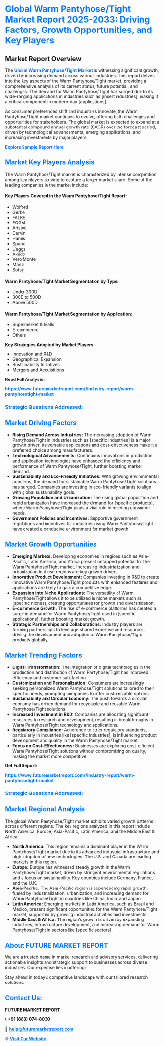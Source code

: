 <h1 style="color: #007BFF;">Global Warm Pantyhose/Tight Market Report 2025-2033: Driving Factors, Growth Opportunities, and Key Players</h1>

<section id="overview">
<h2>Market Report Overview</h2>
<p>The <a href="https://www.futuremarketreport.com//industry-report/warm-pantyhosetight-market" style="color: #007BFF; text-decoration: none;"><strong>Global Warm Pantyhose/Tight Market</strong></a> is witnessing significant growth, driven by increasing demand across various industries. This report delves into the key aspects of the Warm Pantyhose/Tight market, providing a comprehensive analysis of its current status, future potential, and challenges. The demand for Warm Pantyhose/Tight has surged due to its wide-ranging applications in industries such as [insert industries], making it a critical component in modern-day [applications].</p>
<p>As consumer preferences shift and industries innovate, the Warm Pantyhose/Tight market continues to evolve, offering both challenges and opportunities for stakeholders. The global market is expected to expand at a substantial compound annual growth rate (CAGR) over the forecast period, driven by technological advancements, emerging applications, and increasing investments by major players.</p>
</section>

<section id="overview">
<p><a href="https://www.futuremarketreport.com//request-sample/reportId=48299" style="color: #007BFF; text-decoration: none;"><strong>Explore Sample Report Here</strong></a></p>
</section>

<section id="key-players">
<h2 style="color: #007BFF;">Market Key Players Analysis</h2>
<p>The Warm Pantyhose/Tight market is characterized by intense competition among key players striving to capture a larger market share. Some of the leading companies in the market include:</p>
<h4>Key Players Covered in the Warm Pantyhose/Tight Report:</h4>
<ul><li>Wolford</li><li>Gerbe</li><li>FALKE</li><li>FOGAL</li><li>Aristoc</li><li>Cervin</li><li>Hanes</li><li>Spanx</li><li>L&#039;eggs</li><li>Akiido</li><li>Vero Monte</li><li>Manzi</li><li>Sofsy</li></ul>
<h4>Warm Pantyhose/Tight Market Segmentation by Type:</h4>
<ul><li>Under 300D</li><li>300D to 500D</li><li>Above 500D</li></ul>

<h4>Warm Pantyhose/Tight Market Segmentation by Application:</h4>
<ul><li>Supermerket &amp; Malls</li><li>E-commerce</li><li>Others</li></ul>
<p><strong>Key Strategies Adopted by Market Players:</strong></p>
<ul>
<li>Innovation and R&D</li>
<li>Geographical Expansion</li>
<li>Sustainability Initiatives</li>
<li>Mergers and Acquisitions</li>
</ul>
</section>

<section>
<p><strong>Read Full Analysis: </strong></p><a href="https://www.futuremarketreport.com//industry-report/warm-pantyhosetight-market" style="color: #007BFF; text-decoration: none;"><strong>https://www.futuremarketreport.com//industry-report/warm-pantyhosetight-market</strong></a>
<h3 style="color: #007BFF;">Strategic Questions Addressed:</h3>
</section>

<section id="driving-factors">
<h2 style="color: #007BFF;">Market Driving Factors</h2>
<ul>
<li><strong>Rising Demand Across Industries:</strong> The increasing adoption of Warm Pantyhose/Tight in industries such as [specific industries] is a major growth driver. Its versatile applications and cost-effectiveness make it a preferred choice among manufacturers.</li>
<li><strong>Technological Advancements:</strong> Continuous innovations in production and application technologies have enhanced the efficiency and performance of Warm Pantyhose/Tight, further boosting market demand.</li>
<li><strong>Sustainability and Eco-Friendly Initiatives:</strong> With growing environmental concerns, the demand for sustainable Warm Pantyhose/Tight solutions has surged. Companies are investing in eco-friendly variants to align with global sustainability goals.</li>
<li><strong>Growing Population and Urbanization:</strong> The rising global population and rapid urbanization have increased the demand for [specific products], where Warm Pantyhose/Tight plays a vital role in meeting consumer needs.</li>
<li><strong>Government Policies and Incentives:</strong> Supportive government regulations and incentives for industries using Warm Pantyhose/Tight have created a conducive environment for market growth.</li>
</ul>
</section>

<section id="growth-opportunities">
<h2 style="color: #007BFF;">Market Growth Opportunities</h2>
<ul>
<li><strong>Emerging Markets:</strong> Developing economies in regions such as Asia-Pacific, Latin America, and Africa present untapped potential for the Warm Pantyhose/Tight market. Increasing industrialization and urbanization in these regions are key growth drivers.</li>
<li><strong>Innovative Product Development:</strong> Companies investing in R&D to create innovative Warm Pantyhose/Tight products with enhanced features and applications are likely to gain a competitive edge.</li>
<li><strong>Expansion into Niche Applications:</strong> The versatility of Warm Pantyhose/Tight allows it to be utilized in niche markets such as [specific niches], creating opportunities for growth and diversification.</li>
<li><strong>E-commerce Growth:</strong> The rise of e-commerce platforms has created a surge in demand for Warm Pantyhose/Tight used in [specific applications], further boosting market growth.</li>
<li><strong>Strategic Partnerships and Collaborations:</strong> Industry players are forming partnerships to leverage shared expertise and resources, driving the development and adoption of Warm Pantyhose/Tight products globally.</li>
</ul>
</section>

<section id="trending-factors">
<h2 style="color: #007BFF;">Market Trending Factors</h2>
<ul>
<li><strong>Digital Transformation:</strong> The integration of digital technologies in the production and distribution of Warm Pantyhose/Tight has improved efficiency and customer satisfaction.</li>
<li><strong>Customization and Personalization:</strong> Consumers are increasingly seeking personalized Warm Pantyhose/Tight solutions tailored to their specific needs, prompting companies to offer customizable options.</li>
<li><strong>Sustainability and Circular Economy:</strong> The push towards a circular economy has driven demand for recyclable and reusable Warm Pantyhose/Tight solutions.</li>
<li><strong>Increased Investment in R&D:</strong> Companies are allocating significant resources to research and development, resulting in breakthroughs in Warm Pantyhose/Tight technology and applications.</li>
<li><strong>Regulatory Compliance:</strong> Adherence to strict regulatory standards, particularly in industries like [specific industries], is influencing product development and quality in the Warm Pantyhose/Tight market.</li>
<li><strong>Focus on Cost-Effectiveness:</strong> Businesses are exploring cost-efficient Warm Pantyhose/Tight solutions without compromising on quality, making the market more competitive.</li>
</ul>
</section>

<section>
<p><strong>Get Full Report: </strong></p><a href="https://www.futuremarketreport.com//industry-report/warm-pantyhosetight-market" style="color: #007BFF; text-decoration: none;"><strong>https://www.futuremarketreport.com//industry-report/warm-pantyhosetight-market</strong></a>
<h3 style="color: #007BFF;">Strategic Questions Addressed:</h3>
</section>


<section id="regional-analysis">
<h2 style="color: #007BFF;">Market Regional Analysis</h2>
<p>The global Warm Pantyhose/Tight market exhibits varied growth patterns across different regions. The key regions analyzed in this report include North America, Europe, Asia-Pacific, Latin America, and the Middle East & Africa:</p>
<ul>
<li><strong>North America:</strong> This region remains a dominant player in the Warm Pantyhose/Tight market due to its advanced industrial infrastructure and high adoption of new technologies. The U.S. and Canada are leading markets in this region.</li>
<li><strong>Europe:</strong> Europe has witnessed steady growth in the Warm Pantyhose/Tight market, driven by stringent environmental regulations and a focus on sustainability. Key countries include Germany, France, and the U.K.</li>
<li><strong>Asia-Pacific:</strong> The Asia-Pacific region is experiencing rapid growth, fueled by industrialization, urbanization, and increasing demand for Warm Pantyhose/Tight in countries like China, India, and Japan.</li>
<li><strong>Latin America:</strong> Emerging markets in Latin America, such as Brazil and Mexico, present significant opportunities for the Warm Pantyhose/Tight market, supported by growing industrial activities and investments.</li>
<li><strong>Middle East & Africa:</strong> The region’s growth is driven by expanding industries, infrastructure development, and increasing demand for Warm Pantyhose/Tight in sectors like [specific sectors].</li>
</ul>
</section>

<footer>
<h2 style="color: #007BFF;">About FUTURE MARKET REPORT</h2>
<p>We are a trusted name in market research and advisory services, delivering actionable insights and strategic support to businesses across diverse industries. Our expertise lies in offering:</p>

<p>Stay ahead in today’s competitive landscape with our tailored research solutions.</p>

<h2 style="color: #007BFF;">Contact Us:</h2>
<p><strong>FUTURE MARKET REPORT</strong></p>
<p>📞 <strong>+91 (883) 074-8030</strong></p>
<p>📧 <strong><a href="mailto:help@futuremarketreport.com" style="color: #007BFF;">help@futuremarketreport.com</a></strong></p>
<p>🌐 <strong><a href="https://www.futuremarketreport.com/" style="color: #007BFF;">Visit Our Website</a></strong></p>
</footer>